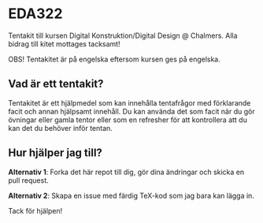 # EDA322

Tentakit till kursen Digital Konstruktion/Digital Design @
Chalmers. Alla bidrag till kitet mottages tacksamt!

OBS! Tentakitet är på engelska eftersom kursen ges på engelska.

## Vad är ett tentakit?

Tentakitet är ett hjälpmedel som kan innehålla tentafrågor med
förklarande facit och annan hjälpsamt innehåll. Du kan använda det
som facit när du gör övningar eller gamla tentor eller som en
refresher för att kontrollera att du kan det du behöver inför tentan.

## Hur hjälper jag till?

**Alternativ 1**: Forka det här repot till dig, gör dina ändringar och
skicka en pull request.

**Alternativ 2**: Skapa en issue med färdig TeX-kod som jag bara kan
lägga in.

Tack för hjälpen!
